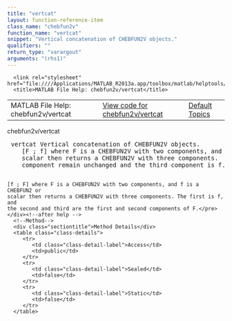 ```yaml
---
title: "vertcat"
layout: function-reference-item
class_name: "chebfun2v"
function_name: "vertcat"
snippet: "Vertical concatenation of CHEBFUN2V objects."
qualifiers: ""
return_type: "varargout"
arguments: "(rhs1)"
---
```


<html>
   <head>
      <meta http-equiv="Content-Type" content="text/html; charset=utf-8">
   
      <link rel="stylesheet" href="file:////Applications/MATLAB_R2013a.app/toolbox/matlab/helptools/private/helpwin.css">
      <title>MATLAB File Help: chebfun2v/vertcat</title>
   </head>
   <body>
      <!--Single-page help-->
      <table border="0" cellspacing="0" width="100%">
         <tr class="subheader">
            <td class="headertitle">MATLAB File Help: chebfun2v/vertcat</td>
            <td class="subheader-left"><a href="matlab:edit chebfun2v/vertcat">View code for chebfun2v/vertcat</a></td>
            <td class="subheader-right"><a href="matlab:helpwin">Default Topics</a></td>
         </tr>
      </table>
      <div class="title">chebfun2v/vertcat</div>
      <div class="helptext"><pre><!--helptext --> <span class="helptopic">vertcat</span> Vertical concatenation of CHEBFUN2V objects.
    [F ; f] where F is a CHEBFUN2V with two components, and f is a CHEBFUN2 or
    scalar then returns a CHEBFUN2V with three components.  The first and second
    component remain unchanged and the third component is f.
  
    [f ; F] where F is a CHEBFUN2V with two components, and f is a CHEBFUN2 or
    scalar then returns a CHEBFUN2V with three components. The first is f, and
    the second and third are the first and second components of F.</pre></div><!--after help -->
      <!--Method-->
      <div class="sectiontitle">Method Details</div>
      <table class="class-details">
         <tr>
            <td class="class-detail-label">Access</td>
            <td>public</td>
         </tr>
         <tr>
            <td class="class-detail-label">Sealed</td>
            <td>false</td>
         </tr>
         <tr>
            <td class="class-detail-label">Static</td>
            <td>false</td>
         </tr>
      </table>
   </body>
</html>
